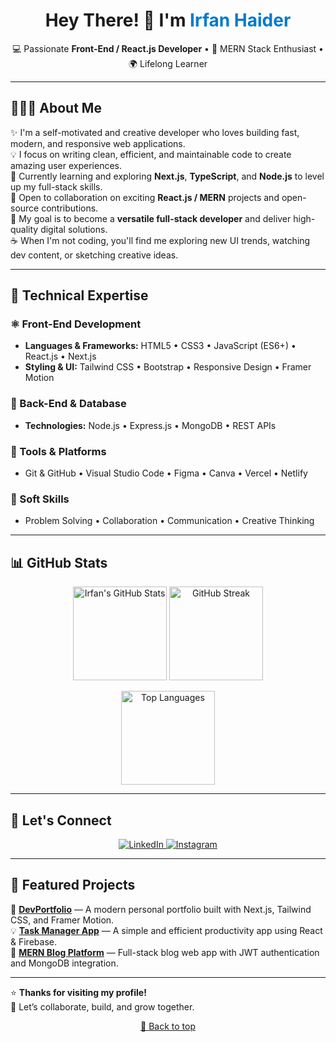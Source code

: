 <h1 align="center">Hey There! 👋 I'm <span style="color:#007acc">Irfan Haider</span></h1>

<p align="center">
  💻 Passionate <b>Front-End / React.js Developer</b> • 🚀 MERN Stack Enthusiast • 🌍 Lifelong Learner  
</p>

---

## 👨🏻‍💻 About Me  

✨ I'm a self-motivated and creative developer who loves building fast, modern, and responsive web applications.  
💡 I focus on writing clean, efficient, and maintainable code to create amazing user experiences.  
🌱 Currently learning and exploring **Next.js**, **TypeScript**, and **Node.js** to level up my full-stack skills.  
🤝 Open to collaboration on exciting **React.js / MERN** projects and open-source contributions.  
🎯 My goal is to become a **versatile full-stack developer** and deliver high-quality digital solutions.  
☕ When I'm not coding, you'll find me exploring new UI trends, watching dev content, or sketching creative ideas.

---

## 🧰 Technical Expertise  

### ⚛️ Front-End Development  
- **Languages & Frameworks:** HTML5 • CSS3 • JavaScript (ES6+) • React.js • Next.js  
- **Styling & UI:** Tailwind CSS • Bootstrap • Responsive Design • Framer Motion  

### 🧩 Back-End & Database  
- **Technologies:** Node.js • Express.js • MongoDB • REST APIs  

### 🧠 Tools & Platforms  
- Git & GitHub • Visual Studio Code • Figma • Canva • Vercel • Netlify  

### 💬 Soft Skills  
- Problem Solving • Collaboration • Communication • Creative Thinking  

---

## 📊 GitHub Stats  

<p align="center">
  <img src="https://github-readme-stats.vercel.app/api?username=irfanhaider&show_icons=true&theme=react&hide_border=true" height="150" alt="Irfan's GitHub Stats" />
  <img src="https://github-readme-streak-stats.herokuapp.com/?user=irfanhaider&theme=react&hide_border=true" height="150" alt="GitHub Streak" />
</p>

<p align="center">
  <img src="https://github-readme-stats.vercel.app/api/top-langs/?username=irfanhaider&layout=compact&theme=react&hide_border=true" height="150" alt="Top Languages" />
</p>

---

## 🤝 Let's Connect  

<p align="center">
  <a href="https://www.linkedin.com/in/irfan-haider-1179a5361/" target="_blank">
    <img src="https://img.shields.io/badge/LinkedIn-Irfan%20Haider-blue?style=for-the-badge&logo=linkedin" alt="LinkedIn">
  </a>
  <a href="https://www.instagram.com/irfanbalti15/?utm_source=qr&igsh=MXJweDhyN3F1aHZ2ag%3D%3D#" target="_blank">
    <img src="https://img.shields.io/badge/Instagram-@irfanbalti15-E4405F?style=for-the-badge&logo=instagram" alt="Instagram">
  </a>
</p>

---

## 🌟 Featured Projects  

🚀 [**DevPortfolio**](#) — A modern personal portfolio built with Next.js, Tailwind CSS, and Framer Motion.  
💡 [**Task Manager App**](#) — A simple and efficient productivity app using React & Firebase.  
🧩 [**MERN Blog Platform**](#) — Full-stack blog web app with JWT authentication and MongoDB integration.  

---

⭐ **Thanks for visiting my profile!**  
💬 Let’s collaborate, build, and grow together.

<p align="center">
  <a href="#readme">🔼 Back to top</a>
</p>
